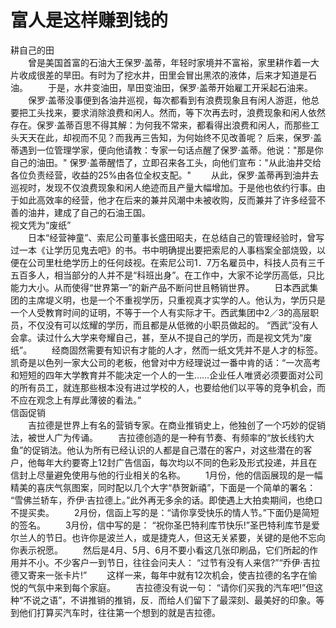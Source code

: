# 富人是这样赚到钱的
 
耕自己的田  
　　曾是美国首富的石油大王保罗·盖蒂，年轻时家境并不富裕，家里耕作着一大片收成很差的旱田。有时为了挖水井，田里会冒出黑浓的液体，后来才知道是石油。 
　　于是，水井变油田，旱田变油田，保罗·盖蒂开始雇工开采起石油来。 
　　保罗·盖蒂没事便到各油井巡视，每次都看到有浪费现象且有闲人游逛，他总要把工头找来，要求消除浪费和闲人。然而，等下次再去时，浪费现象和闲人依然存在。保罗·盖蒂百思不得其解：为何我不常来，都看得出浪费和闲人，而那些工头天天在此，却视而不见？而我再三告知，为何始终不见改善呢？ 
后来，保罗·盖蒂遇到一位管理学家，便向他请教：专家一句话点醒了保罗·盖蒂。他说："那是你自己的油田。" 保罗·盖蒂醒悟了，立即召来各工头，向他们宣布："从此油井交给各位负责经营，收益的25%由各位全权支配。" 
　　从此，保罗·盖蒂再到油井去巡视时，发现不仅浪费现象和闲人绝迹而且产量大幅增加。于是他也依约行事。由于如此高效率的经营，他才在后来的兼并风潮中未被收购，反而兼并了许多经营不善的油井，建成了自己的石油王国。  
视文凭为“废纸”  
　　日本“经营神童”、索尼公司董事长盛田昭夫，在总结自己的管理经验时，曾写过一本《让学历见鬼去吧》的书。书中明确提出要把索尼的人事档案全部烧毁，以便在公司里杜绝学历上的任何歧视。在索尼公司1．7万名雇员中，科技人员有三千五百多人，相当部分的人并不是“科班出身”。在工作中，大家不论学历高低，只比能力大小。从而使得“世界第一”的新产品不断问世且畅销世界。 
　　日本西武集团的主席堤义明，也是一个不重视学历，只重视真才实学的人。他认为，学历只是一个人受教育时间的证明，不等于一个人有实际才干。西武集团中2／3的高层职员，不仅没有可以炫耀的学历，而且都是从低微的小职员做起的。 “西武”没有人会拿。读过什么大学来夸耀自己，甚，至从不提自己的学历，而是视文凭为“废纸”。 
　　经商固然需要有知识有才能的人才，然而一纸文凭并不是人才的标签。凯奇是以色列一家大公司的老板，他曾对中方经理说过一番中肯的话：“一次高考和短短的四年大学教育并不能决定一个人的一生……企业任人唯贤必须要面对公司的所有员工，就连那些根本没有进过学校的人，也要给他们以平等的竞争机会，而不应在观念上有厚此薄彼的看法。”  
信函促销  
　　吉拉德是世界上有名的营销专家。在商业推销史上，他独创了一个巧妙的促销法，被世人广为传诵。 
　　吉拉德创造的是一种有节奏、有频率的“放长线钓大鱼”的促销法。他认为所有已经认识的人都是自己潜在的客户，对这些潜在的客户，他每年大约要寄上12封广告信函，每次均以不同的色彩及形式投递，并且在信封上尽量避免使用与他的行业相关的名称。 
　　1月份，他的信函展现的是一幅精美的喜庆气氛图案，同时配以几个大字“恭贺新禧”，下面是一个简单的署名： “雪佛兰轿车，乔伊·吉拉德上。”此外再无多余的话。即使遇上大拍卖期间，也绝口不提买卖。 
　　2月份，信函上写的是：“请你享受快乐的情人节。”下面仍是简短的签名。 
　　3月份，信中写的是： “祝你圣巴特利库节快乐!”圣巴特利库节是爱尔兰人的节日。也许你是波兰人，或是捷克人，但这无关紧要，关键的是他不忘向你表示祝愿。 
　　然后是4月、5月、6月不要小看这几张印刷品，它们所起的作用并不小。不少客户一到节日，往往会问夫人： “过节有没有人来信?”“乔伊·吉拉德又寄来一张卡片!” 
　　这样一来，每年中就有12次机会，使吉拉德的名字在愉悦的气氛中来到每个家庭。 
　　吉拉德没有说一句： “请你们买我的汽车吧!”但这种“不说之语”，不讲推销的推销，反．而给人们留下了最深刻、最美好的印象。等到他们打算买汽车时，往往第一个想到的就是吉拉德。
  